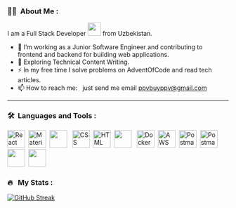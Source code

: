 ### 👨‍💻 &nbsp;About Me :

I am a Full Stack Developer <img src="https://media.giphy.com/media/WUlplcMpOCEmTGBtBW/giphy.gif" width="30"> from Uzbekistan.

- 🔭 I’m working as a Junior Software Engineer and contributing to frontend and backend for building web applications.
- 🌱 Exploring Technical Content Writing.
- ⚡ In my free time I solve problems on AdventOfCode and read tech articles.
- 📫 How to reach me: &nbsp; just send me email ppvbuyppv@gmail.com

---

### 🛠 &nbsp;Languages and Tools :

<p>

<img src="https://www.vectorlogo.zone/logos/reactjs/reactjs-icon.svg" title="React" alt="React" width="40" height="40"/>&nbsp;
<img src="https://www.vectorlogo.zone/logos/postgresql/postgresql-icon.svg" title="Material UI" alt="Material UI" width="40" height="40"/>&nbsp;
<img width="40" height="40" src="https://cdn.jsdelivr.net/gh/devicons/devicon/icons/bootstrap/bootstrap-original.svg" />
&nbsp;
<img src="https://www.vectorlogo.zone/logos/w3_css/w3_css-icon.svg"  title="CSS3" alt="CSS" width="40" height="40"/>&nbsp;
<img src="https://www.vectorlogo.zone/logos/w3_html5/w3_html5-icon.svg" title="HTML5" alt="HTML" width="40" height="40"/>&nbsp;
<img width="40" height="40" src="https://cdn.jsdelivr.net/gh/devicons/devicon/icons/javascript/javascript-original.svg" />
&nbsp;
<img src="https://www.vectorlogo.zone/logos/docker/docker-tile.svg" title="Docker"  alt="Docker" width="40" height="40"/>&nbsp;
<img src="https://www.vectorlogo.zone/logos/djangoproject/djangoproject-icon.svg" title="AWS" alt="AWS" width="40" height="40"/>&nbsp;
<img src="https://www.vectorlogo.zone/logos/getpostman/getpostman-icon.svg" title="Postman"  alt="Postman" width="40" height="40"/>&nbsp;
<img src="https://www.vectorlogo.zone/logos/git-scm/git-scm-icon.svg" title="Postman"  alt="Postman" width="40" height="40"/>&nbsp;
<img width="40" height="40" src="https://cdn.jsdelivr.net/gh/devicons/devicon/icons/python/python-original.svg" />&nbsp;
<img width="40" height="40" src="https://cdn.jsdelivr.net/gh/devicons/devicon/icons/github/github-original.svg" />&nbsp;
        
</p>


### 🔥 &nbsp; My Stats :
[![GitHub Streak](https://github-readme-streak-stats.herokuapp.com?user=Abrorxon-abi&hide_border=false&card_width=495)](https://git.io/streak-stats)

<!-- [![Top Langs](https://github-readme-stats.vercel.app/api/top-langs/?username=Abrorxon-abi&layout=compact)](https://github.com/anuraghazra/github-readme-stats) -->


<!-- ### 🔥 &nbsp; My Stats :
[![GitHub Streak](https://github-readme-streak-stats.herokuapp.com?user=Abrorxon-abi&theme=dark&hide_border=true&card_width=495)](https://git.io/streak-stats)

[![Top Langs](https://github-readme-stats.vercel.app/api/top-langs/?username=Abrorxon-abi&layout=compact&theme=vision-friendly-dark)](https://github.com/anuraghazra/github-readme-stats) -->


<!-- <p align="left">
  <img src ="https://github-readme-stats.vercel.app/api?username=Abrorxon-abi&show_icons=true&count_private=true&theme=gruvbox&hide_border=true&hide=issues&include_all_commits=true">
</p> -->